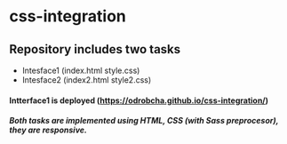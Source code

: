 # css-integration

## Repository includes two tasks 
- Intesface1 (index.html style.css)
- Intesface2 (index2.html style2.css)

#### Intterface1 is deployed  (https://odrobcha.github.io/css-integration/)


##### Both tasks are implemented using HTML, CSS (with Sass preprocesor), they are responsive.
